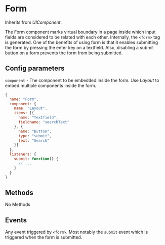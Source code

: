 # Form

Inherits from _UIComponent_.

The Form component marks virtual boundary in a page inside which input fields
are considered to be related with each other. Internally, the `<form>` tag is
generated. One of the benefits of using form is that it enables submitting the
form by pressing the enter key on a textfield. Also, disabling a submit button
on a form prevents the form from being submitted.

## Config parameters

`component` - The component to be embedded inside the form. Use _Layout_ to
embed multiple components inside the form.

```js
{
  name: "Form",
  component: {
    name: "Layout",
    items: [{
      name: "Textfield",
      fieldname: "searchText"
    }, {
      name: "Button",
      type: "submit",
      text: "Search"
    }]
  },
  listeners: {
    submit: function() {
      // ...
    }
  }
}
```

## Methods

No Methods

## Events

Any event triggered by `<form>`. Most notably the `submit` event which is
triggered when the form is submitted.

